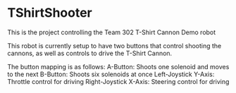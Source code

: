 # TShirtShooter

This is the project controlling the Team 302 T-Shirt Cannon Demo robot

This robot is currently setup to have two buttons that control shooting the cannons, as well as controls to drive the T-Shirt Cannon.

The button mapping is as follows:
A-Button: Shoots one solenoid and moves to the next
B-Button: Shoots six solenoids at once
Left-Joystick Y-Axis: Throttle control for driving
Right-Joystick X-Axis: Steering control for driving
